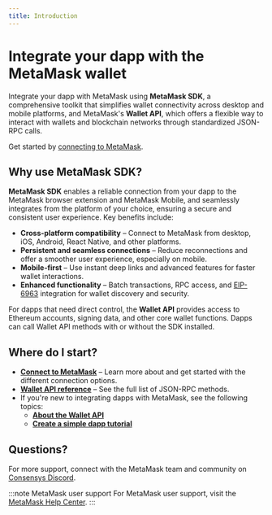 ```yaml
---
title: Introduction
---
```


# Integrate your dapp with the MetaMask wallet

Integrate your dapp with MetaMask using **MetaMask SDK**, a comprehensive toolkit that simplifies
wallet connectivity across desktop and mobile platforms, and MetaMask's **Wallet API**, which offers
a flexible way to interact with wallets and blockchain networks through standardized JSON-RPC calls.

Get started by [connecting to MetaMask](connect/index.md).

## Why use MetaMask SDK?

**MetaMask SDK** enables a reliable connection from your dapp to the MetaMask browser extension and
MetaMask Mobile, and seamlessly integrates from the platform of your choice, ensuring a
secure and consistent user experience.
Key benefits include:

- **Cross-platform compatibility** – Connect to MetaMask from desktop, iOS, Android, React Native, and other platforms.
- **Persistent and seamless connections** – Reduce reconnections and offer a smoother user experience, especially on mobile.
- **Mobile-first** – Use instant deep links and advanced features for faster wallet interactions.
- **Enhanced functionality** – Batch transactions, RPC access, and [EIP-6963](https://eips.ethereum.org/EIPS/eip-6963) integration for wallet discovery and security.

For dapps that need direct control, the **Wallet API** provides access to Ethereum accounts, signing
data, and other core wallet functions.
Dapps can call Wallet API methods with or without the SDK installed.

## Where do I start?

- [**Connect to MetaMask**](connect/index.md) – Learn more about and get started with the different
  connection options.
- [**Wallet API reference**](/wallet/reference/json-rpc-api) – See the full list of JSON-RPC methods.
- If you're new to integrating dapps with MetaMask, see the following topics:
  - [**About the Wallet API**](concepts/wallet-api.md)
  - [**Create a simple dapp tutorial**](tutorials/javascript-dapp-simple.md)

## Questions?

For more support, connect with the MetaMask team and community on [Consensys Discord](https://discord.gg/consensys).

:::note MetaMask user support
For MetaMask user support, visit the [MetaMask Help Center](https://support.metamask.io/).
:::
